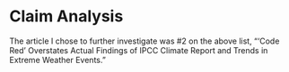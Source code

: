 # Claim Analysis

The article I chose to further investigate was #2 on the above list, “‘Code Red’ Overstates Actual Findings of IPCC Climate Report and Trends in Extreme Weather Events.”
